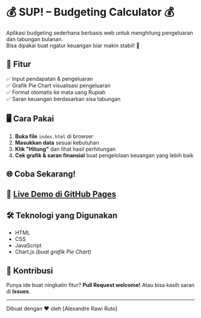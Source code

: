 # 💰 SUP! – Budgeting Calculator 💰

Aplikasi budgeting sederhana berbasis web untuk menghitung pengeluaran dan tabungan bulanan.  
Bisa dipakai buat ngatur keuangan biar makin stabil! 🚀

## 📌 Fitur
✅ Input pendapatan & pengeluaran  
✅ Grafik Pie Chart visualisasi pengeluaran  
✅ Format otomatis ke mata uang Rupiah  
✅ Saran keuangan berdasarkan sisa tabungan  

## 🖥️ Cara Pakai
1. **Buka file** `index.html` di browser  
2. **Masukkan data** sesuai kebutuhan  
3. **Klik "Hitung"** dan lihat hasil perhitungan  
4. **Cek grafik & saran finansial** buat pengelolaan keuangan yang lebih baik  

## 🌐 Coba Sekarang!  
🔗 **[Live Demo di GitHub Pages](https://Alexy03.github.io/Sup!-budgeting/)**
---

## 🛠️ Teknologi yang Digunakan
- HTML  
- CSS  
- JavaScript  
- Chart.js *(buat grafik Pie Chart)*  

## 🤝 Kontribusi
Punya ide buat ningkatin fitur? **Pull Request welcome!** Atau bisa kasih saran di **Issues**.  

---

Dibuat dengan ❤️ oleh [Alexandre Rawi Ruto]
